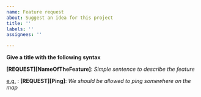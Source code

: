 ```yaml
---
name: Feature request
about: Suggest an idea for this project
title: ''
labels: ''
assignees: ''

---
```


**Give a title with the following syntax**

**[REQUEST][NameOfTheFeature]**: *Simple sentence to describe the feature*

<ins>e.g.</ins> : **[REQUEST][Ping]**: *We should be allowed to ping somewhere on the map*
